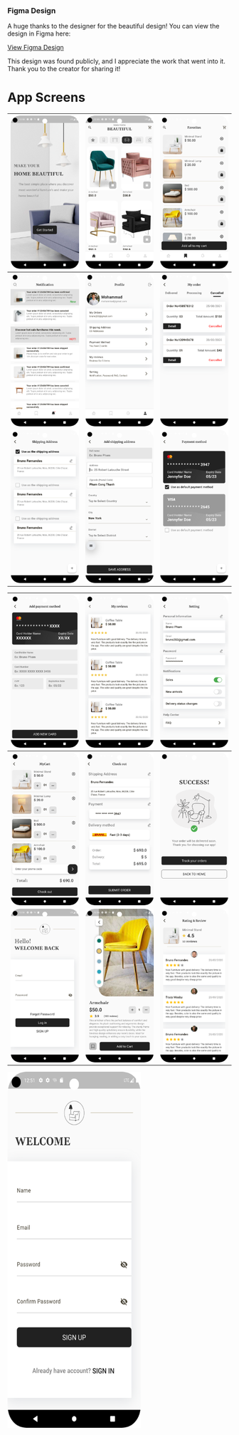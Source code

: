 ### Figma Design

A huge thanks to the designer for the beautiful design! You can view the design in Figma here:

[View Figma Design](https://www.figma.com/design/ZlCnIyw4OQDppahnEUfMog/Furniture-Shopping---Minimal-UI-Kit-(Community)?node-id=1-32&node-type=canvas&t=k8wg4tXztIkmCPyo-0)

This design was found publicly, and I appreciate the work that went into it. Thank you to the creator for sharing it!

# App Screens


| ![Onboarding Page](https://github.com/ParimSsme/furniture_shop_app/blob/main/readme_images/onboarding.png) | ![Home Page](https://github.com/ParimSsme/furniture_shop_app/blob/main/readme_images/home.png) | ![Favourites Page](https://github.com/ParimSsme/furniture_shop_app/blob/main/readme_images/favourites.png) |
|--------------------------------------------|--------------------------------------------|--------------------------------------------|
| ![Notifications Page](https://github.com/ParimSsme/furniture_shop_app/blob/main/readme_images/notifications.png) | ![Profile Page](https://github.com/ParimSsme/furniture_shop_app/blob/main/readme_images/profile.png) | ![My Orders Page](https://github.com/ParimSsme/furniture_shop_app/blob/main/readme_images/my_orders.png) |
| ![Shipping Address Page](https://github.com/ParimSsme/furniture_shop_app/blob/main/readme_images/shipping_addresses.png) | ![Add Shipping Address Page](https://github.com/ParimSsme/furniture_shop_app/blob/main/readme_images/add_shipping_address.png) | ![Payment Method Page](https://github.com/ParimSsme/furniture_shop_app/blob/main/readme_images/payment_method.png) |


| ![Add Payment Method Page](https://github.com/ParimSsme/furniture_shop_app/blob/main/readme_images/add_payment_method.png) | ![My Reviews Page](https://github.com/ParimSsme/furniture_shop_app/blob/main/readme_images/my_reviews.png) | ![Settings Page](https://github.com/ParimSsme/furniture_shop_app/blob/main/readme_images/settings.png) |
|--------------------------------------------|--------------------------------------------|--------------------------------------------|
| ![My Cart Page](https://github.com/ParimSsme/furniture_shop_app/blob/main/readme_images/my_cart.png) | ![Check Out Page](https://github.com/ParimSsme/furniture_shop_app/blob/main/readme_images/check_out.png) | ![Congrats Page](https://github.com/ParimSsme/furniture_shop_app/blob/main/readme_images/congrats.png) |
| ![Log in](https://github.com/ParimSsme/furniture_shop_app/blob/main/readme_images/login.png) | ![Product Detail Page](https://github.com/ParimSsme/furniture_shop_app/blob/main/readme_images/product_detail.png) | ![Product Review Page](https://github.com/ParimSsme/furniture_shop_app/blob/main/readme_images/product_review.png) |

<img src="https://github.com/ParimSsme/furniture_shop_app/blob/main/readme_images/sign_up.png" alt="Sign Up Page" width="300" height="800">

